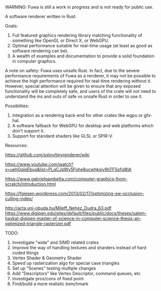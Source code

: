 WARNING: Fuwa is still a work in progress and is not ready for public use. 

A software renderer written in Rust.

Goals:
1. Full featured graphics rendering library matching functionality of something like OpenGL or Direct X, or WebGPU.
1. Optimal performance suitable for real-time usage (at least as good as software rendering can be).
1. A wealth of examples and documentation to provide a solid foundation in computer graphics.

A note on safety:
Fuwa uses unsafe Rust. In fact, due to the severe performance requirements of Fuwa as a renderer, it may not be possible to achieve the high performance required for real-time rendering without it. However, special attention will be given to ensure that any exposed functionality will be completely safe, and users of the crate will not need to understand the ins and outs of safe vs unsafe Rust in order to use it.

Possiblities:
1. Integration as a rendering back-end for other crates like wgpu or gfx-hal.
1. A software fallback for WebGPU for desktop and web platforms which don't support it.
1. Support for standard shaders like GLSL or SPIR-V.

Resources:

https://github.com/ssloy/tinyrenderer/wiki

https://www.youtube.com/watch?v=uehGqieEbus&list=PLqCJpWy5Fohe8ucwhksiv9hTF5sfid8lA

https://www.gabrielgambetta.com/computer-graphics-from-scratch/introduction.html

https://fgiesen.wordpress.com/2013/02/17/optimizing-sw-occlusion-culling-index/

http://acta.uni-obuda.hu/Mileff_Nehez_Dudra_63.pdf
https://www.digipen.edu/sites/default/files/public/docs/theses/salem-haykal-digipen-master-of-science-in-computer-science-thesis-an-optimized-triangle-rasterizer.pdf


TODO:
1. Investigate "wide" and SIMD related crates
1. Improve the way of handling textures and sharders instead of hard coded things
1. Vertex Shader & Geometry Shader
1. Speed up rasterization algo for special case triangles
1. Set up "Scenes" testing multiple changes
1. Add "Descriptors" like Vertex Descriptor, command queues, etc
1. Investigate pros/cons of fixed point
1. Find/build a more realistic benchmark 
